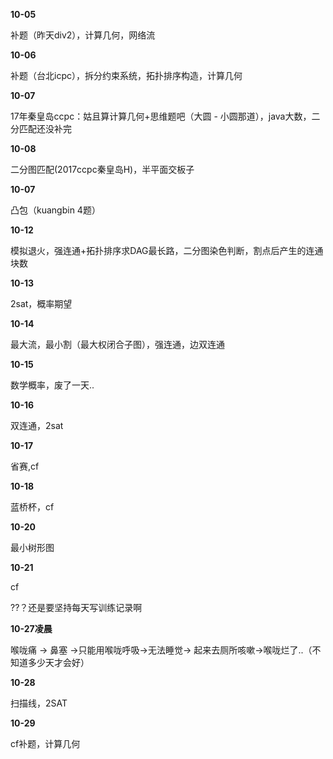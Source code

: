 **10-05**

补题（昨天div2），计算几何，网络流

**10-06**

补题（台北icpc），拆分约束系统，拓扑排序构造，计算几何

**10-07**

17年秦皇岛ccpc：姑且算计算几何+思维题吧（大圆 - 小圆那道），java大数，二分匹配还没补完

**10-08**

二分图匹配(2017ccpc秦皇岛H)，半平面交板子

**10-07**

凸包（kuangbin 4题）

**10-12**

模拟退火，强连通+拓扑排序求DAG最长路，二分图染色判断，割点后产生的连通块数

**10-13**

2sat，概率期望

**10-14**

最大流，最小割（最大权闭合子图），强连通，边双连通

**10-15**

数学概率，废了一天..

**10-16**

双连通，2sat

**10-17**

省赛,cf

**10-18**

蓝桥杯，cf

**10-20**

最小树形图

**10-21**

cf

??？还是要坚持每天写训练记录啊

**10-27凌晨**

喉咙痛 -> 鼻塞 ->只能用喉咙呼吸->无法睡觉-> 起来去厕所咳嗽->喉咙烂了..（不知道多少天才会好）

**10-28**

扫描线，2SAT

**10-29**

cf补题，计算几何